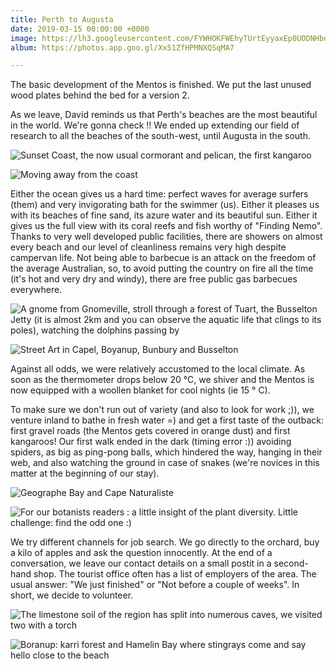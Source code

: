 ```yaml
---
title: Perth to Augusta
date: 2019-03-15 00:00:00 +0000
image: https://lh3.googleusercontent.com/FYWHOKFWEhyTUrtEyyaxEp0UODNHboIKrCXs28pwrcBlVQyvqmvbaz0gh1eWAK4-9Uvtb5h_hc2Iniin4NvjNH6eQms8fmNLYCqWC8cDcrbdTfHSDEteOcB7Qwp2wxS54ESdPe4kLyA
album: https://photos.app.goo.gl/Xx51ZfHPMNXQSqMA7

---
```

The basic development of the Mentos is finished. We put the last unused wood plates behind the bed for a version 2.

As we leave, David reminds us that Perth's beaches are the most beautiful in the world. We're gonna check !! We ended up extending our field of research to all the beaches of the south-west, until Augusta in the south.

![Sunset Coast, the now usual cormorant and pelican, the first kangaroo](https://lh3.googleusercontent.com/0_lOIGw2ffkFBExFwneSHyxHiRQLdeHkbOGyst0CqEmrwr5Ek-Q63wMOiLRgigj9-xEvZa1J5wxKIx_yMfwHR-9pQpRG8kpVI-g93WbJkv9_S22WEZ0sa3ar4zEsk8pv5dXvEcU1vu8)

![Moving away from the coast](https://lh3.googleusercontent.com/z7fbjVR6jMyYem3TWfsj_SkqG1EjczDngKa1Pd3m4zcFT6B-kJwJJ5WsJ9dH1wQrjDU_yiwvg_lk3yrKtCvMu8HzY43QQeLxcBnqWpXaXkXD4Ptt1ya7nA4bqPE209yDMT6488BSiJQ)

Either the ocean gives us a hard time: perfect waves for average surfers (them) and very invigorating bath for the swimmer (us). Either it pleases us with its beaches of fine sand, its azure water and its beautiful sun. Either it gives us the full view with its coral reefs and fish worthy of "Finding Nemo". Thanks to very well developed public facilities, there are showers on almost every beach and our level of cleanliness remains very high despite campervan life. Not being able to barbecue is an attack on the freedom of the average Australian, so, to avoid putting the country on fire all the time (it's hot and very dry and windy), there are free public gas barbecues everywhere.

![A gnome from Gnomeville, stroll through a forest of Tuart, the Busselton Jetty (it is almost 2km and you can observe the aquatic life that clings to its poles), watching the dolphins passing by](https://lh3.googleusercontent.com/hQatVec1ljjb85CNvkDOqQ7LJ35YCHucopq4mIDiW59iIZB4rUszjRYarbx5tUMiPgyM0hE7eVofdE9RR1B3ZCqQ-9kNNFoVv_W9qSJqMc2dqN4EcCaSJeewdpJ82IHh4fIwHuVzbL4)

![Street Art in Capel, Boyanup, Bunbury and Busselton](https://lh3.googleusercontent.com/J7C4sk1K6MrxQAcFmcu1oD9f0XDGLQw4esfZ_6yPlcscZUy05V5B5GQ48EJLFNylmKH95WmR2pSVLkU8ZwUMRg4sxxO7b0azzJEvNo6DAz_qbX_n28Eb6BpR1S5wy8Z3UnEjXhTOpIo)

Against all odds, we were relatively accustomed to the local climate. As soon as the thermometer drops below 20 °C, we shiver and the Mentos is now equipped with a woollen blanket for cool nights (ie 15 ° C).

To make sure we don't run out of variety (and also to look for work ;)), we venture inland to bathe in fresh water =) and get a first taste of the outback: first gravel roads (the Mentos gets covered in orange dust) and first kangaroos! Our first walk ended in the dark (timing error :)) avoiding spiders, as big as ping-pong balls, which hindered the way, hanging in their web, and also watching the ground in case of snakes (we're novices in this matter at the beginning of our stay).

![Geographe Bay and Cape Naturaliste](https://lh3.googleusercontent.com/O_xZoRjeggki0ryyGoy7qrgNd4QDN_pcAbwBKnp2xPq6FqKD-vavKlmdmNGoNVp6jcTUUu2KMOe5TCznGwkzwd8OfXjBbJRxXUCASPWYjGPlbbkYpYdpG46GtvJkC8VIVRdIhX2CygA)

![For our botanists readers : a little insight of the plant diversity. Little challenge: find the odd one :)](https://lh3.googleusercontent.com/98DQJHmtNDx3zWr32Ovt9xVfqZDF3QYrtbpIX1he5HsgjqLqE4r-zflsdCc-I1AhDmCermDxxU7tdeB7FVD4ZONmMzd1-kLA-LVhw0n1Doe_VTFYcAiev-4cxCL4xDCvPfeNcP0p6pU)

We try different channels for job search. We go directly to the orchard, buy a kilo of apples and ask the question innocently. At the end of a conversation, we leave our contact details on a small postit in a second-hand shop. The tourist office often has a list of employers of the area. The usual answer: "We just finished" or "Not before a couple of weeks". In short, we decide to volunteer.

![The limestone soil of the region has split into numerous caves, we visited two with a torch](https://lh3.googleusercontent.com/R64ySzn-9fFUdJ852NXmloPJmve1uZmWonqcYGRThRrt812jXgRrIeqr2d3bFoZLaVBo8_iRYQ1nTqoYV4dmvkCrdSrDkcsnroTrqTS3TmihRIs6IHX2_LLHtMmZG2OHWfQrR4W4WLA)

![Boranup: karri forest and Hamelin Bay where stingrays come and say hello close to the beach](https://lh3.googleusercontent.com/UG3qaZjeZrUCTPQVAwR2To0eo8Ss47Vyk8NACb2XeJ74daVeR-M9DR2MiNLKUxLpF9-Cbng4vT18hYl_4WPLThyVjNiVV_sC0DmZ5nIosf7FzCzs-EKBzNS6DAlUYjInzJIeMykIXww)